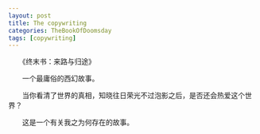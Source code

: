 ```yaml
---
layout: post
title: The copywriting
categories: TheBookOfDoomsday
tags: [copywriting]
---
```


　　《终末书：来路与归途》

　　一个最庸俗的西幻故事。

　　当你看清了世界的真相，知晓往日荣光不过泡影之后，是否还会热爱这个世界？

　　这是一个有关我之为何存在的故事。